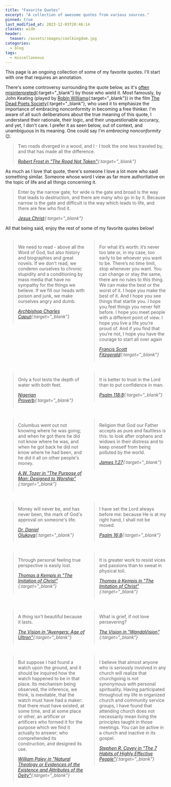 ```yaml
---
title: "Favorite Quotes"
excerpt: "A collection of awesome quotes from various sources."
pinned: true
last_modified_at: 2023-12-03T20:46:14
classes: wide
header:
  teaser: /assets/images/coolkingdom.jpg
categories:
  - blog
tags:
  - miscellaneous
---
```


<style>
  .quote-container {
    display: grid;
    grid-template-columns: 1fr 1fr;
    grid-template-rows: 2fr;
    grid-column-gap: 5px;
    grid-row-gap: 5px;
    justify-items: stretch;
    align-items: start;
  }

  /* X-Small devices (portrait phones, less than 576px) */
  @media (max-width: 575.98px) {
    .quote-container {
      grid-template-columns: repeat(1, 1fr);
    }

    blockquote {
      margin: 1em 0 1em 0;
      border-bottom: 1px solid #cecfd1;
    }
  }

  /* Small devices (landscape phones, less than 768px) */
  @media (max-width: 767.98px) {
    .quote-container {
      grid-template-columns: repeat(1, 1fr);
    }

    blockquote {
      margin: 1em 0 1em 0;
      border-bottom: 1px solid #cecfd1;
    }
  }
</style>

This page is an ongoing collection of some of my favorite quotes. I'll start with one that requires an annotation.

There's some controversy surrounding the quote below, as it's [often misinterpreted](https://www.google.com/search?q=The+Road+Not+Taken+is+misinterpeted){:target="_blank"} by those who wield it. Most famously, by John Keating (played by [Robin Williams](https://en.wikipedia.org/wiki/Robin_Williams){:target="_blank"}) in the film [The Dead Poets Society](https://en.wikipedia.org/wiki/Dead_Poets_Society){:target="_blank"}, who used it to emphasize the importance of embracing nonconformity in becoming a free thinker. I'm aware of all such deliberations about the true meaning of this quote, I understand their rationale, their logic, and their unquestionable accuracy, and yet, I don't care. I prefer it as seen below, out of context, and unambiguous in its meaning. One could say I'm *embracing nonconformity* :wink:.

> Two roads diverged in a wood, and I - I took the one less traveled by, and that has made all the difference.
>
> <cite>[Robert Frost in "The Road Not Taken"](https://www.poetryfoundation.org/poems/44272/the-road-not-taken){:target="_blank"}</cite>

As much as I love that quote, there's someone I love a lot more who said something similar. Someone whose word I view as far more authoritative on the topic of life and all things concerning it.

> Enter by the narrow gate; for wide is the gate and broad is the way that leads to destruction, and there are many who go in by it. Because narrow is the gate and difficult is the way which leads to life, and there are few who find it.
>
> <cite>[Jesus Christ](https://www.biblegateway.com/passage/?search=Matthew+7%3A13&version=NKJV){:target="_blank"}</cite>

All that being said, enjoy the rest of some of my favorite quotes below!

<div class="quote-container" markdown="1">

> We need to read - above all the Word of God, but also history and biographies and great novels. If we don't read, we condemn ourselves to chronic stupidity and a conditioning by mass media that have no sympathy for the things we believe. If we fill our heads with poison and junk, we make ourselves angry and dumb.
>
> <cite>[Archbishop Charles Caput](https://catholicphilly.com/2017/07/homilies-speeches/whats-next-catholics-america-and-a-world-made-new/){:target="_blank"}</cite>


> For what it’s worth: it’s never too late or, in my case, too early to be whoever you want to be. There’s no time limit, stop whenever you want. You can change or stay the same, there are no rules to this thing. We can make the best or the worst of it. I hope you make the best of it. And I hope you see things that startle you. I hope you feel things you never felt before. I hope you meet people with a different point of view. I hope you live a life you’re proud of. And if you find that you’re not, I hope you have the courage to start all over again
>
> <cite>[Francis Scott Fitzgerald](https://www.goodreads.com/quotes/7452670-for-what-it-s-worth-it-s-never-too-late-or-in){:target="_blank"}</cite>


> Only a fool tests the depth of water with both feet.
>
> <cite>[Nigerian Proverb](https://www.educationworld.com/a_tsl/TM/WS_african_proverbs.shtml){:target="_blank"}</cite>


> It is better to trust in the Lord than to put confidence in man.
>
> <cite>[Psalm 118:8](https://www.biblegateway.com/passage/?search=Psalm+118&version=NKJV){:target="_blank"}</cite>


> Columbus went out not knowing where he was going; and when he got there he did not know where he was, and when he got back he did not know where he had been, and he did it all on other people's money.
>
> <cite>[A.W. Tozer in "The Purpose of Man: Designed to Worship"](https://www.google.com/search?q=The+Purpose+of+Man+A.W.+Tozer){:target="_blank"}</cite>


> Religion that God our Father accepts as pure and faultless is this: to look after orphans and widows in their distress and to keep oneself from being polluted by the world.
>
> <cite>[James 1:27](https://www.biblegateway.com/passage/?search=James+1%3A27&version=NIV){:target="_blank"}</cite>


> Money will never be, and has never been, the mark of God's approval on someone's life.
>
> <cite>[Dr. Daniel Olukoya](https://www.google.com/search?q=Dr.+Daniel+Olukoya){:target="_blank"}</cite>


> I have set the Lord always before me: because He is at my right hand, I shall not be moved.
>
> <cite>[Psalm 16:8](https://www.biblegateway.com/passage/?search=Psalm+16%3A8&version=KJV){:target="_blank"}</cite>


> Through personal feeling true perspective is easily lost.
>
> <cite>[Thomas à  Kempis in "The Imitation of Christ"](https://en.wikipedia.org/wiki/The_Imitation_of_Christ){:target="_blank"}</cite>


> It is greater work to resist vices and passions than to sweat in physical toil.
>
> <cite>[Thomas à  Kempis in "The Imitation of Christ"](https://en.wikipedia.org/wiki/The_Imitation_of_Christ){:target="_blank"}</cite>


> A thing isn't beautiful because it lasts.
>
> <cite>[The Vision in "Avengers: Age of Ultron"](https://www.youtube.com/watch?v=SrSNQCa-C7A){:target="_blank"}</cite>


> What is grief, if not love persevering?
>
> <cite>[The Vision in "WandaVision"](https://www.youtube.com/watch?v=y6y0Dhj783w){:target="_blank"}</cite>


> But suppose I had found a watch upon the ground, and it should be inquired how the watch happened to be in that place. Its mechanism being observed, the inference, we think, is inevitable, that the watch must have had a maker: that there must have existed, at some time, and at some place or other, an artificer or artificers who formed it for the purpose which we find it actually to answer; who comprehended its construction, and designed its use.
>
> <cite>[William Paley in "Natural Theology or Evidences of the Existence and Attributes of the Deity"](https://en.wikipedia.org/wiki/Natural_Theology_or_Evidences_of_the_Existence_and_Attributes_of_the_Deity){:target="_blank"}</cite>


> I believe that almost anyone who is seriously involved in any church will realize that churchgoing is not synonymous with personal spirituality. Having participated throughout my life in organized church and community service groups, I have found that attending church does not necessarily mean living the principles taught in those meetings. You can be active in a church and inactive in its gospel.
>
> <cite>[Stephen R. Covey in "The 7 Habits of Highly Effective People"](https://en.wikipedia.org/wiki/The_7_Habits_of_Highly_Effective_People){:target="_blank"}</cite>

</div>
